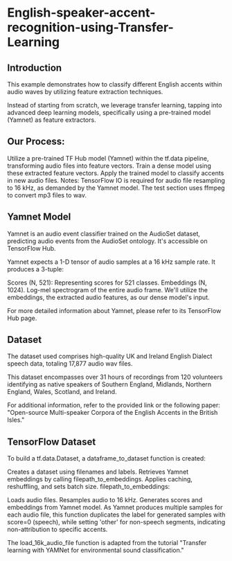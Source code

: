 # English-speaker-accent-recognition-using-Transfer-Learning


## Introduction
This example demonstrates how to classify different English accents within audio waves by utilizing feature extraction techniques.

Instead of starting from scratch, we leverage transfer learning, tapping into advanced deep learning models, specifically using a pre-trained model (Yamnet) as feature extractors.

## Our Process:
Utilize a pre-trained TF Hub model (Yamnet) within the tf.data pipeline, transforming audio files into feature vectors.
Train a dense model using these extracted feature vectors.
Apply the trained model to classify accents in new audio files.
Notes:
TensorFlow IO is required for audio file resampling to 16 kHz, as demanded by the Yamnet model.
The test section uses ffmpeg to convert mp3 files to wav.
## Yamnet Model
Yamnet is an audio event classifier trained on the AudioSet dataset, predicting audio events from the AudioSet ontology. It's accessible on TensorFlow Hub.

Yamnet expects a 1-D tensor of audio samples at a 16 kHz sample rate. It produces a 3-tuple:

Scores (N, 521): Representing scores for 521 classes.
Embeddings (N, 1024).
Log-mel spectrogram of the entire audio frame.
We'll utilize the embeddings, the extracted audio features, as our dense model's input.

For more detailed information about Yamnet, please refer to its TensorFlow Hub page.

## Dataset
The dataset used comprises high-quality UK and Ireland English Dialect speech data, totaling 17,877 audio wav files.

This dataset encompasses over 31 hours of recordings from 120 volunteers identifying as native speakers of Southern England, Midlands, Northern England, Wales, Scotland, and Ireland.

For additional information, refer to the provided link or the following paper: "Open-source Multi-speaker Corpora of the English Accents in the British Isles."

## TensorFlow Dataset
To build a tf.data.Dataset, a dataframe_to_dataset function is created:

Creates a dataset using filenames and labels.
Retrieves Yamnet embeddings by calling filepath_to_embeddings.
Applies caching, reshuffling, and sets batch size.
filepath_to_embeddings:

Loads audio files.
Resamples audio to 16 kHz.
Generates scores and embeddings from Yamnet model.
As Yamnet produces multiple samples for each audio file, this function duplicates the label for generated samples with score=0 (speech), while setting 'other' for non-speech segments, indicating non-attribution to specific accents.

The load_16k_audio_file function is adapted from the tutorial "Transfer learning with YAMNet for environmental sound classification."

